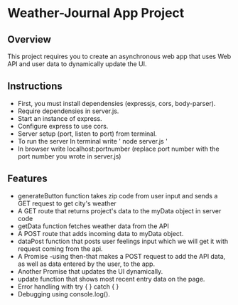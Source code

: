 # Weather-Journal App Project

## Overview
This project requires you to create an asynchronous web app that uses Web API and user data to dynamically update the UI.

## Instructions
- First, you must install dependensies (expressjs, cors, body-parser).
- Require dependensies in server.js.
- Start an instance of express.
- Configure express to use cors.
- Server setup (port, listen to port) from terminal.
- To run the server In terminal write ' node server.js '
- In browser write localhost:portnumber (replace port number with the port number you wrote in server.js)

## Features
* generateButton function takes zip code from user input and sends a GET request to get city's weather
* A GET route that returns project's data to the myData object in server code
* getData function fetches weather data from the API
* A POST route that adds incoming data to myData object.
* dataPost function that posts user feelings input which we will get it with request coming from the api.
* A Promise -using then-that makes a POST request to add the API data, as well as data entered by the user, to the app.
* Another Promise that updates the UI dynamically.
* update function that shows most recent entry data on the page.
* Error handling with try { } catch { }
* Debugging using console.log().
